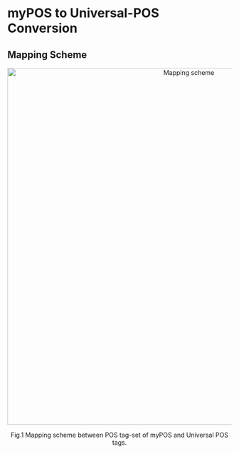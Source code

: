 # myPOS to Universal-POS Conversion

## Mapping Scheme

<p align="center">
<img src="https://github.com/ye-kyaw-thu/myPOS/blob/master/myPOS-to-universalPOS/mapping-scheme-between-myPOS-and-UPOS.png" alt="Mapping scheme" width="800"/>  
</p>  
<div align="center">
  Fig.1 Mapping scheme between POS tag-set of myPOS and Universal POS tags.  
</div> 

<br />
